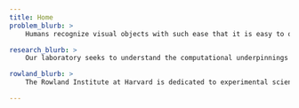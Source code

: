 ```yaml
--- 
title: Home
problem_blurb: >
    Humans recognize visual objects with such ease that it is easy to overlook what an impressive computational feat this represents. Any given object in the world can cast an effectively infinite number of different images onto the retina, depending on its position relative to the viewer, the configuration of light sources, and the presence of other objects in the visual field. In spite of this extreme variation, biological visual systems are able to effortlessly recognize at least hundreds of thousands of distinct object classes—a feat that no current artificial system can come close to achieving. 

research_blurb: >
    Our laboratory seeks to understand the computational underpinnings of object recognition through a concerted effort on two fronts. First, we endeavor to understand the workings of biological visual systems using a variety of experimental techniques, ranging from microelectrode recordings to visual psychophysics. Second, we attempt to instantiate what we have learned into artificial object recognition systems, leveraging recent advances in parallel computing to build systems that begin to approach the scale of natural systems. By combining reverse- and forward-engineering approaches, we hope to accelerate progress in both domains.

rowland_blurb: >
    The Rowland Institute at Harvard is dedicated to experimental science over a broad range of disciplines. Current research is carried out in physics, chemistry, and biology, with an emphasis on interdisciplinary work and the development of new experimental tools. The Institute is located in Cambridge, Massachusetts near the Longfellow Bridge, a few miles downstream from the main campus.

---
```



